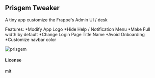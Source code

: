 ## Prisgem Tweaker

A tiny app customize the Frappe's Admin UI / desk 


Features:
*Modify App Logo
*Hide Help / Notification Menu
*Make Full width by default
*Change Login Page Title Name
*Avoid Onboarding 
*Customize navbar color

![prisgem](https://github.com/harivigneshG/Prisgem/assets/60092946/f9f5cb34-6918-4329-bdfe-259637e1454c)


#### License

mit
